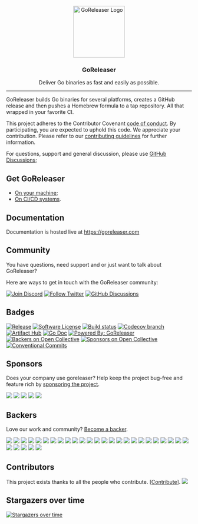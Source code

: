 <p align="center">
  <img alt="GoReleaser Logo" src="https://avatars2.githubusercontent.com/u/24697112?v=3&s=200" height="140" />
  <h3 align="center">GoReleaser</h3>
  <p align="center">Deliver Go binaries as fast and easily as possible.</p>
</p>

---

GoReleaser builds Go binaries for several platforms, creates a GitHub release and then
pushes a Homebrew formula to a tap repository. All that wrapped in your favorite CI.

This project adheres to the Contributor Covenant [code of conduct](https://github.com/goreleaser/.github/blob/main/CODE_OF_CONDUCT.md).
By participating, you are expected to uphold this code.
We appreciate your contribution. Please refer to our [contributing guidelines](CONTRIBUTING.md) for further information.

For questions, support and general discussion, please use [GitHub Discussions](https://github.com/goreleaser/goreleaser/discussions);

## Get GoReleaser

- [On your machine](https://goreleaser.com/install/);
- [On CI/CD systems](https://goreleaser.com/ci/).

## Documentation

Documentation is hosted live at https://goreleaser.com

## Community

You have questions, need support and or just want to talk about GoReleaser?

Here are ways to get in touch with the GoReleaser community:

[![Join Discord](https://img.shields.io/badge/Join_our_Discord_server-5865F2?style=for-the-badge&logo=discord&logoColor=white)](https://discord.gg/RGEBtg8vQ6)
[![Follow Twitter](https://img.shields.io/badge/follow_on_twitter-1DA1F2?style=for-the-badge&logo=twitter&logoColor=white)](https://twitter.com/goreleaser)
[![GitHub Discussions](https://img.shields.io/badge/GITHUB_DISCUSSION-181717?style=for-the-badge&logo=github&logoColor=white)](https://github.com/goreleaser/goreleaser/discussions)

## Badges

[![Release](https://img.shields.io/github/release/goreleaser/goreleaser.svg?style=for-the-badge)](https://github.com/goreleaser/goreleaser/releases/latest)
[![Software License](https://img.shields.io/badge/license-MIT-brightgreen.svg?style=for-the-badge)](/LICENSE.md)
[![Build status](https://img.shields.io/github/workflow/status/goreleaser/goreleaser/build?style=for-the-badge)](https://github.com/goreleaser/goreleaser/actions?workflow=build)
[![Codecov branch](https://img.shields.io/codecov/c/github/goreleaser/goreleaser/main.svg?style=for-the-badge)](https://codecov.io/gh/goreleaser/goreleaser)
[![Artifact Hub](https://img.shields.io/endpoint?url=https://artifacthub.io/badge/repository/goreleaser&style=for-the-badge)](https://artifacthub.io/packages/search?repo=goreleaser)
[![Go Doc](https://img.shields.io/badge/godoc-reference-blue.svg?style=for-the-badge)](http://godoc.org/github.com/goreleaser/goreleaser)
[![Powered By: GoReleaser](https://img.shields.io/badge/powered%20by-goreleaser-green.svg?style=for-the-badge)](https://github.com/goreleaser)
[![Backers on Open Collective](https://opencollective.com/goreleaser/backers/badge.svg?style=for-the-badge)](https://opencollective.com/goreleaser/backers/)
[![Sponsors on Open Collective](https://opencollective.com/goreleaser/sponsors/badge.svg?style=for-the-badge)](https://opencollective.com/goreleaser/sponsors/)
[![Conventional Commits](https://img.shields.io/badge/Conventional%20Commits-1.0.0-yellow.svg?style=for-the-badge)](https://conventionalcommits.org)

## Sponsors

Does your company use goreleaser? Help keep the project bug-free and feature rich by [sponsoring the project](https://opencollective.com/goreleaser#sponsor).

<a href="https://opencollective.com/goreleaser/sponsors/0/website" target="_blank"><img src="https://opencollective.com/goreleaser/sponsors/0/avatar"></a>
<a href="https://opencollective.com/goreleaser/sponsors/1/website" target="_blank"><img src="https://opencollective.com/goreleaser/sponsors/1/avatar"></a>
<a href="https://opencollective.com/goreleaser/sponsors/2/website" target="_blank"><img src="https://opencollective.com/goreleaser/sponsors/2/avatar"></a>
<a href="https://opencollective.com/goreleaser/sponsors/3/website" target="_blank"><img src="https://opencollective.com/goreleaser/sponsors/3/avatar"></a>
<a href="https://opencollective.com/goreleaser/sponsors/4/website" target="_blank"><img src="https://opencollective.com/goreleaser/sponsors/4/avatar"></a>

## Backers

Love our work and community? [Become a backer](https://opencollective.com/goreleaser).

<a href="https://opencollective.com/goreleaser/backers/0/website" target="_blank"><img src="https://opencollective.com/goreleaser/backers/0/avatar"></a>
<a href="https://opencollective.com/goreleaser/backers/1/website" target="_blank"><img src="https://opencollective.com/goreleaser/backers/1/avatar"></a>
<a href="https://opencollective.com/goreleaser/backers/2/website" target="_blank"><img src="https://opencollective.com/goreleaser/backers/2/avatar"></a>
<a href="https://opencollective.com/goreleaser/backers/3/website" target="_blank"><img src="https://opencollective.com/goreleaser/backers/3/avatar"></a>
<a href="https://opencollective.com/goreleaser/backers/4/website" target="_blank"><img src="https://opencollective.com/goreleaser/backers/4/avatar"></a>
<a href="https://opencollective.com/goreleaser/backers/5/website" target="_blank"><img src="https://opencollective.com/goreleaser/backers/5/avatar"></a>
<a href="https://opencollective.com/goreleaser/backers/6/website" target="_blank"><img src="https://opencollective.com/goreleaser/backers/6/avatar"></a>
<a href="https://opencollective.com/goreleaser/backers/7/website" target="_blank"><img src="https://opencollective.com/goreleaser/backers/7/avatar"></a>
<a href="https://opencollective.com/goreleaser/backers/8/website" target="_blank"><img src="https://opencollective.com/goreleaser/backers/8/avatar"></a>
<a href="https://opencollective.com/goreleaser/backers/9/website" target="_blank"><img src="https://opencollective.com/goreleaser/backers/9/avatar"></a>
<a href="https://opencollective.com/goreleaser/backers/10/website" target="_blank"><img src="https://opencollective.com/goreleaser/backers/10/avatar"></a>
<a href="https://opencollective.com/goreleaser/backers/11/website" target="_blank"><img src="https://opencollective.com/goreleaser/backers/11/avatar"></a>
<a href="https://opencollective.com/goreleaser/backers/12/website" target="_blank"><img src="https://opencollective.com/goreleaser/backers/12/avatar"></a>
<a href="https://opencollective.com/goreleaser/backers/13/website" target="_blank"><img src="https://opencollective.com/goreleaser/backers/13/avatar"></a>
<a href="https://opencollective.com/goreleaser/backers/14/website" target="_blank"><img src="https://opencollective.com/goreleaser/backers/14/avatar"></a>
<a href="https://opencollective.com/goreleaser/backers/15/website" target="_blank"><img src="https://opencollective.com/goreleaser/backers/15/avatar"></a>
<a href="https://opencollective.com/goreleaser/backers/16/website" target="_blank"><img src="https://opencollective.com/goreleaser/backers/16/avatar"></a>
<a href="https://opencollective.com/goreleaser/backers/17/website" target="_blank"><img src="https://opencollective.com/goreleaser/backers/17/avatar"></a>
<a href="https://opencollective.com/goreleaser/backers/18/website" target="_blank"><img src="https://opencollective.com/goreleaser/backers/18/avatar"></a>
<a href="https://opencollective.com/goreleaser/backers/19/website" target="_blank"><img src="https://opencollective.com/goreleaser/backers/19/avatar"></a>
<a href="https://opencollective.com/goreleaser/backers/20/website" target="_blank"><img src="https://opencollective.com/goreleaser/backers/20/avatar"></a>
<a href="https://opencollective.com/goreleaser/backers/21/website" target="_blank"><img src="https://opencollective.com/goreleaser/backers/21/avatar"></a>
<a href="https://opencollective.com/goreleaser/backers/22/website" target="_blank"><img src="https://opencollective.com/goreleaser/backers/22/avatar"></a>
<a href="https://opencollective.com/goreleaser/backers/23/website" target="_blank"><img src="https://opencollective.com/goreleaser/backers/23/avatar"></a>
<a href="https://opencollective.com/goreleaser/backers/24/website" target="_blank"><img src="https://opencollective.com/goreleaser/backers/24/avatar"></a>
<a href="https://opencollective.com/goreleaser/backers/25/website" target="_blank"><img src="https://opencollective.com/goreleaser/backers/25/avatar"></a>
<a href="https://opencollective.com/goreleaser/backers/26/website" target="_blank"><img src="https://opencollective.com/goreleaser/backers/26/avatar"></a>
<a href="https://opencollective.com/goreleaser/backers/27/website" target="_blank"><img src="https://opencollective.com/goreleaser/backers/27/avatar"></a>
<a href="https://opencollective.com/goreleaser/backers/28/website" target="_blank"><img src="https://opencollective.com/goreleaser/backers/28/avatar"></a>
<a href="https://opencollective.com/goreleaser/backers/29/website" target="_blank"><img src="https://opencollective.com/goreleaser/backers/29/avatar"></a>

## Contributors

This project exists thanks to all the people who contribute. [[Contribute](CONTRIBUTING.md)].
<a href="https://github.com/goreleaser/goreleaser/graphs/contributors"><img src="https://opencollective.com/goreleaser/contributors.svg?width=890" /></a>

## Stargazers over time

[![Stargazers over time](https://starchart.cc/goreleaser/goreleaser.svg)](https://starchart.cc/goreleaser/goreleaser)
